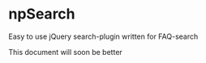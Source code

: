 npSearch
========

Easy to use jQuery search-plugin written for FAQ-search

This document will soon be better